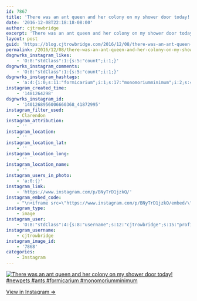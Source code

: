 ```yaml
---
id: 7867
title: 'There was an ant queen and her colony on my shower door today! #newpets #ants #formicarium #monomoriumminimum'
date: '2016-12-08T22:18:18-08:00'
author: cjtrowbridge
excerpt: 'There was an ant queen and her colony on my shower door today! #newpets #ants #formicarium #monomoriumminimum'
layout: post
guid: 'https://blog.cjtrowbridge.com/2016/12/08/there-was-an-ant-queen-and-her-colony-on-my-shower-door-today-newpets-ants-formicarium-monomoriumminimum/'
permalink: /2016/12/08/there-was-an-ant-queen-and-her-colony-on-my-shower-door-today-newpets-ants-formicarium-monomoriumminimum/
dsgnwrks_instagram_likes:
    - 'O:8:"stdClass":1:{s:5:"count";i:1;}'
dsgnwrks_instagram_comments:
    - 'O:8:"stdClass":1:{s:5:"count";i:1;}'
dsgnwrks_instagram_hashtags:
    - 'a:4:{i:0;s:11:"formicarium";i:1;s:17:"monomoriumminimum";i:2;s:4:"ants";i:3;s:7:"newpets";}'
instagram_created_time:
    - '1481264298'
dsgnwrks_instagram_id:
    - '1401268956006660368_41872995'
instagram_filter_used:
    - Clarendon
instagram_attribution:
    - ''
instagram_location:
    - ''
instagram_location_lat:
    - ''
instagram_location_long:
    - ''
instagram_location_name:
    - ''
instagram_users_in_photo:
    - 'a:0:{}'
instagram_link:
    - 'https://www.instagram.com/p/BNyTrD1jzkQ/'
instagram_embed_code:
    - "\n<iframe src=\"https://www.instagram.com/p/BNyTrD1jzkQ/embed/\" width=\"612\" height=\"710\" frameborder=\"0\" scrolling=\"no\" allowtransparency=\"true\" class=\"insta-image-embed\"></iframe>\n"
instagram_type:
    - image
instagram_user:
    - 'O:8:"stdClass":4:{s:8:"username";s:12:"cjtrowbridge";s:15:"profile_picture";s:96:"https://scontent.cdninstagram.com/t51.2885-19/s150x150/13724650_1188772791164794_142557231_a.jpg";s:2:"id";s:8:"41872995";s:9:"full_name";s:13:"CJ Trowbridge";}'
instagram_username:
    - cjtrowbridge
instagram_image_id:
    - '7868'
categories:
    - Instagram
---
```


[![There was an ant queen and her colony on my shower door today! #newpets #ants #formicarium #monomoriumminimum](https://blog.cjtrowbridge.com/wp-content/uploads/2016/12/1481264298-1-1.jpg)](https://www.instagram.com/p/BNyTrD1jzkQ/)

[View in Instagram ⇒](https://www.instagram.com/p/BNyTrD1jzkQ/)